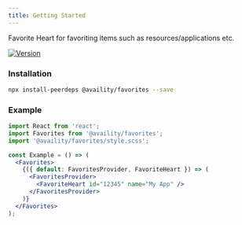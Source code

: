 ```yaml
---
title: Getting Started
---
```


Favorite Heart for favoriting items such as resources/applications etc.

[![Version](https://img.shields.io/npm/v/@availity/favorites.svg?style=for-the-badge)](https://www.npmjs.com/package/@availity/favorites)

### Installation

```bash
npx install-peerdeps @availity/favorites --save
```

### Example

```jsx
import React from 'react';
import Favorites from '@availity/favorites';
import '@availity/favorites/style.scss';

const Example = () => (
  <Favorites>
    {({ default: FavoritesProvider, FavoriteHeart }) => (
      <FavoritesProvider>
        <FavoriteHeart id="12345" name="My App" />
      </FavoritesProvider>
    )}
  </Favorites>
);
```
